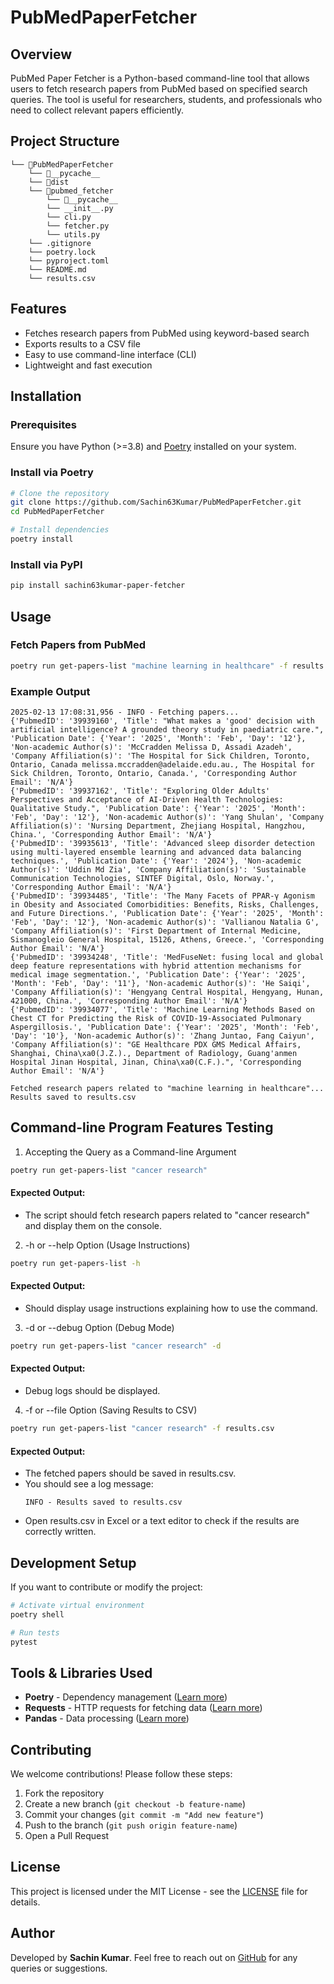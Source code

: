 
# PubMedPaperFetcher

## Overview
PubMed Paper Fetcher is a Python-based command-line tool that allows users to fetch research papers from PubMed based on specified search queries. The tool is useful for researchers, students, and professionals who need to collect relevant papers efficiently.

## Project Structure
```
└── 📁PubMedPaperFetcher
    └── 📁__pycache__
    └── 📁dist
    └── 📁pubmed_fetcher
        └── 📁__pycache__
        └── __init__.py
        └── cli.py
        └── fetcher.py
        └── utils.py
    └── .gitignore
    └── poetry.lock
    └── pyproject.toml
    └── README.md
    └── results.csv
```

## Features
- Fetches research papers from PubMed using keyword-based search
- Exports results to a CSV file
- Easy to use command-line interface (CLI)
- Lightweight and fast execution

## Installation

### Prerequisites
Ensure you have Python (>=3.8) and [Poetry](https://python-poetry.org/docs/) installed on your system.

### Install via Poetry
```sh
# Clone the repository
git clone https://github.com/Sachin63Kumar/PubMedPaperFetcher.git
cd PubMedPaperFetcher

# Install dependencies
poetry install
```

### Install via PyPI
```sh
pip install sachin63kumar-paper-fetcher
```

## Usage

### Fetch Papers from PubMed
```sh
poetry run get-papers-list "machine learning in healthcare" -f results.csv 

```

### Example Output
```
2025-02-13 17:08:31,956 - INFO - Fetching papers...
{'PubmedID': '39939160', 'Title': "What makes a 'good' decision with artificial intelligence? A grounded theory study in paediatric care.", 'Publication Date': {'Year': '2025', 'Month': 'Feb', 'Day': '12'}, 'Non-academic Author(s)': 'McCradden Melissa D, Assadi Azadeh', 'Company Affiliation(s)': 'The Hospital for Sick Children, Toronto, Ontario, Canada melissa.mccradden@adelaide.edu.au., The Hospital for Sick Children, Toronto, Ontario, Canada.', 'Corresponding Author Email': 'N/A'}
{'PubmedID': '39937162', 'Title': "Exploring Older Adults' Perspectives and Acceptance of AI-Driven Health Technologies: Qualitative Study.", 'Publication Date': {'Year': '2025', 'Month': 'Feb', 'Day': '12'}, 'Non-academic Author(s)': 'Yang Shulan', 'Company Affiliation(s)': 'Nursing Department, Zhejiang Hospital, Hangzhou, China.', 'Corresponding Author Email': 'N/A'}
{'PubmedID': '39935613', 'Title': 'Advanced sleep disorder detection using multi-layered ensemble learning and advanced data balancing techniques.', 'Publication Date': {'Year': '2024'}, 'Non-academic Author(s)': 'Uddin Md Zia', 'Company Affiliation(s)': 'Sustainable Communication Technologies, SINTEF Digital, Oslo, Norway.', 'Corresponding Author Email': 'N/A'}
{'PubmedID': '39934485', 'Title': 'The Many Facets of PPAR-γ Agonism in Obesity and Associated Comorbidities: Benefits, Risks, Challenges, and Future Directions.', 'Publication Date': {'Year': '2025', 'Month': 'Feb', 'Day': '12'}, 'Non-academic Author(s)': 'Vallianou Natalia G', 'Company Affiliation(s)': 'First Department of Internal Medicine, Sismanogleio General Hospital, 15126, Athens, Greece.', 'Corresponding Author Email': 'N/A'}
{'PubmedID': '39934248', 'Title': 'MedFuseNet: fusing local and global deep feature representations with hybrid attention mechanisms for medical image segmentation.', 'Publication Date': {'Year': '2025', 'Month': 'Feb', 'Day': '11'}, 'Non-academic Author(s)': 'He Saiqi', 'Company Affiliation(s)': 'Hengyang Central Hospital, Hengyang, Hunan, 421000, China.', 'Corresponding Author Email': 'N/A'}
{'PubmedID': '39934077', 'Title': 'Machine Learning Methods Based on Chest CT for Predicting the Risk of COVID-19-Associated Pulmonary Aspergillosis.', 'Publication Date': {'Year': '2025', 'Month': 'Feb', 'Day': '10'}, 'Non-academic Author(s)': 'Zhang Juntao, Fang Caiyun', 'Company Affiliation(s)': "GE Healthcare PDX GMS Medical Affairs, Shanghai, China\xa0(J.Z.)., Department of Radiology, Guang'anmen Hospital Jinan Hospital, Jinan, China\xa0(C.F.).", 'Corresponding Author Email': 'N/A'}

Fetched research papers related to "machine learning in healthcare"...
Results saved to results.csv
```

## Command-line Program Features Testing
1. Accepting the Query as a Command-line Argument
```sh
poetry run get-papers-list "cancer research"
```
#### Expected Output:
- The script should fetch research papers related to "cancer research" and display them on the console.

2. -h or --help Option (Usage Instructions)
```sh
poetry run get-papers-list -h

```
#### Expected Output:
- Should display usage instructions explaining how to use the command.

3. -d or --debug Option (Debug Mode)
```sh
poetry run get-papers-list "cancer research" -d

```
#### Expected Output:
- Debug logs should be displayed.

4. -f or --file Option (Saving Results to CSV)
```sh
poetry run get-papers-list "cancer research" -f results.csv
```
#### Expected Output:
- The fetched papers should be saved in results.csv.
- You should see a log message:
    ```
    INFO - Results saved to results.csv
    ```
- Open results.csv in Excel or a text editor to check if the results are correctly written.


## Development Setup
If you want to contribute or modify the project:
```sh
# Activate virtual environment
poetry shell

# Run tests
pytest
```

## Tools & Libraries Used
- **Poetry** - Dependency management ([Learn more](https://python-poetry.org/))
- **Requests** - HTTP requests for fetching data ([Learn more](https://docs.python-requests.org/en/latest/))
- **Pandas** - Data processing ([Learn more](https://pandas.pydata.org/))

## Contributing
We welcome contributions! Please follow these steps:
1. Fork the repository
2. Create a new branch (`git checkout -b feature-name`)
3. Commit your changes (`git commit -m "Add new feature"`)
4. Push to the branch (`git push origin feature-name`)
5. Open a Pull Request

## License
This project is licensed under the MIT License - see the [LICENSE](LICENSE) file for details.

## Author
Developed by **Sachin Kumar**. Feel free to reach out on [GitHub](https://github.com/yourusername) for any queries or suggestions.
